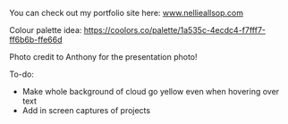 You can check out my portfolio site here: www.nellieallsop.com

Colour palette idea: https://coolors.co/palette/1a535c-4ecdc4-f7fff7-ff6b6b-ffe66d

Photo credit to Anthony for the presentation photo!

To-do:

- Make whole background of cloud go yellow even when hovering over text
- Add in screen captures of projects